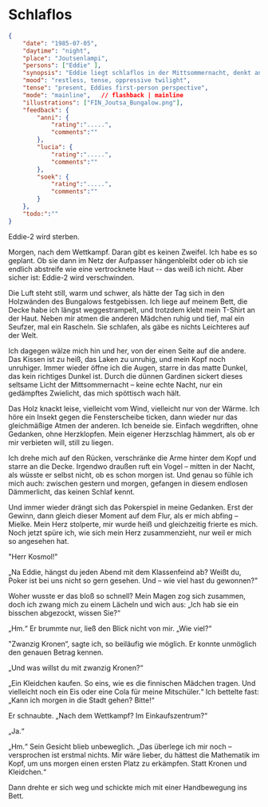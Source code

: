 # Schlaflos

```json
{
    "date": "1985-07-05",
    "daytime": "night",
    "place": "Joutsenlampi",
    "persons": ["Eddie" ],
    "synopsis": "Eddie liegt schlaflos in der Mittsommernacht, denkt an Mielkes bedrohliche Worte nach dem Pokerspiel und fühlt sich zerrissen zwischen Angst und Trotz.",
    "mood": "restless, tense, oppressive twilight",
    "tense": "present, Eddies first-person perspective",
    "mode": "mainline",   // flashback | mainline
    "illustrations": ["FIN_Joutsa_Bungalow.png"],
    "feedback": {
        "anni": {
            "rating":".....",
            "comments":""
        },
        "lucia": {
            "rating":".....",
            "comments":""
        },
        "soek": {
            "rating":".....",
            "comments":""
        }
    },
    "todo:":""
}
```

Eddie-2 wird sterben.

Morgen, nach dem Wettkampf. Daran gibt es keinen Zweifel. Ich habe es so geplant.
Ob sie dann im Netz der Aufpasser hängenbleibt oder ob ich sie endlich abstreife
wie eine vertrocknete Haut -- das weiß ich nicht. Aber sicher ist: Eddie-2 wird
verschwinden.

Die Luft steht still, warm und schwer, als hätte der Tag sich in den Holzwänden
des Bungalows festgebissen. Ich liege auf meinem Bett, die Decke habe ich
längst weggestrampelt, und trotzdem klebt mein T-Shirt an der Haut. Neben mir
atmen die anderen Mädchen ruhig und tief, mal ein Seufzer, mal ein Rascheln. Sie
schlafen, als gäbe es nichts Leichteres auf der Welt.

Ich dagegen wälze mich hin und her, von der einen Seite auf die andere. Das
Kissen ist zu heiß, das Laken zu unruhig, und mein Kopf noch unruhiger. Immer
wieder öffne ich die Augen, starre in das matte Dunkel, das kein richtiges
Dunkel ist. Durch die dünnen Gardinen sickert dieses seltsame Licht der
Mittsommernacht – keine echte Nacht, nur ein gedämpftes Zwielicht, das mich
spöttisch wach hält.

Das Holz knackt leise, vielleicht vom Wind, vielleicht nur von der Wärme. Ich
höre ein Insekt gegen die Fensterscheibe ticken, dann wieder nur das
gleichmäßige Atmen der anderen. Ich beneide sie. Einfach wegdriften, ohne
Gedanken, ohne Herzklopfen. Mein eigener Herzschlag hämmert, als ob er mir
verbieten will, still zu liegen.

Ich drehe mich auf den Rücken, verschränke die Arme hinter dem Kopf und starre
an die Decke. Irgendwo draußen ruft ein Vogel – mitten in der Nacht, als
wüsste er selbst nicht, ob es schon morgen ist. Und genau so fühle ich mich
auch: zwischen gestern und morgen, gefangen in diesem endlosen Dämmerlicht,
das keinen Schlaf kennt.

Und immer wieder drängt sich das Pokerspiel in meine Gedanken. Erst der Gewinn,
dann gleich dieser Moment auf dem Flur, als er mich abfing – Mielke. Mein Herz
stolperte, mir wurde heiß und gleichzeitig frierte es mich. Noch jetzt spüre
ich, wie sich mein Herz zusammenzieht, nur weil er mich so angesehen hat.

"Herr Kosmol!"

„Na Eddie, hängst du jeden Abend mit dem Klassenfeind ab? Weißt du, Poker ist bei uns nicht so gern gesehen. Und – wie viel hast du gewonnen?"

Woher wusste er das bloß so schnell? Mein Magen zog sich zusammen, doch ich zwang mich zu einem Lächeln und wich aus: „Ich hab sie ein bisschen abgezockt, wissen Sie?“

„Hm.“ Er brummte nur, ließ den Blick nicht von mir. „Wie viel?“

"Zwanzig Kronen“, sagte ich, so beiläufig wie möglich. Er konnte unmöglich den genauen Betrag kennen.

„Und was willst du mit zwanzig Kronen?“

„Ein Kleidchen kaufen. So eins, wie es die finnischen Mädchen tragen. Und vielleicht noch ein Eis oder eine Cola für meine Mitschüler.“ Ich bettelte fast: „Kann ich morgen in die Stadt gehen? Bitte!“

Er schnaubte. „Nach dem Wettkampf? Im Einkaufszentrum?“

„Ja.“

„Hm.“ Sein Gesicht blieb unbeweglich. „Das überlege ich mir noch – versprochen ist erstmal nichts. Mir wäre lieber, du hättest die Mathematik im Kopf, um uns morgen einen ersten Platz zu erkämpfen. Statt Kronen und Kleidchen.“

Dann drehte er sich weg und schickte mich mit einer Handbewegung ins Bett.
